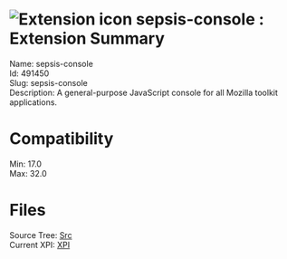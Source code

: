 # ![Extension icon](https://addons.thunderbird.net/static/img/addon-icons/default-64.png) sepsis-console : Extension Summary

Name: sepsis-console  
Id: 491450  
Slug: sepsis-console  
Description: A general-purpose JavaScript console for all Mozilla toolkit applications.
  

# Compatibility
Min: 17.0  
Max: 32.0  

# Files

Source Tree: [Src](C:/Dev/Thunderbird/ThunderKdB/xall/xOther/491450-sepsis-console/src)  
Current XPI: [XPI](C:/Dev/Thunderbird/ThunderKdB/xall/xOther/491450-sepsis-console/xpi)  



